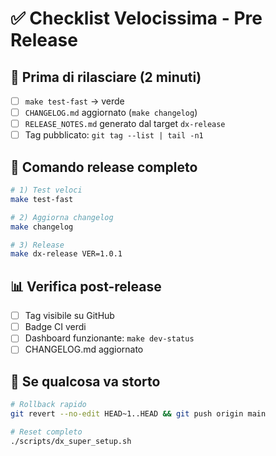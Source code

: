 # ✅ Checklist Velocissima - Pre Release

## 🚀 **Prima di rilasciare (2 minuti)**

- [ ] `make test-fast` → verde
- [ ] `CHANGELOG.md` aggiornato (`make changelog`)
- [ ] `RELEASE_NOTES.md` generato dal target `dx-release`
- [ ] Tag pubblicato: `git tag --list | tail -n1`

## 🔧 **Comando release completo**

```bash
# 1) Test veloci
make test-fast

# 2) Aggiorna changelog
make changelog

# 3) Release
make dx-release VER=1.0.1
```

## 📊 **Verifica post-release**

- [ ] Tag visibile su GitHub
- [ ] Badge CI verdi
- [ ] Dashboard funzionante: `make dev-status`
- [ ] CHANGELOG.md aggiornato

## 🚨 **Se qualcosa va storto**

```bash
# Rollback rapido
git revert --no-edit HEAD~1..HEAD && git push origin main

# Reset completo
./scripts/dx_super_setup.sh
```
